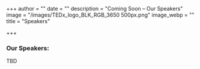 +++
author = ""
date = ""
description = "Coming Soon – Our Speakers"
image = "/images/TEDx_logo_BLK_RGB_3650 500px.png"
image_webp = ""
title = "Speakers"

+++
### Our Speakers:

TBD